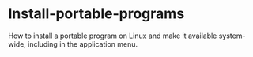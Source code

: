 # Install-portable-programs
How to install a portable program on Linux and make it available system-wide, including in the application menu.
